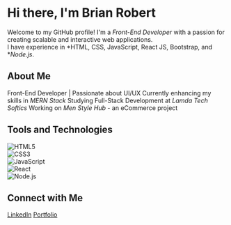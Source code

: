 # Hi there, I'm Brian Robert 

Welcome to my GitHub profile! I'm a *Front-End Developer* with a passion for creating scalable and interactive web applications.  
I have experience in *HTML, CSS, JavaScript, React JS, Bootstrap, and **Node.js*.  

##  About Me  
 Front-End Developer | Passionate about UI/UX
 Currently enhancing my skills in *MERN Stack*
 Studying Full-Stack Development at *Lamda Tech Softics*
 Working on *Men Style Hub* - an eCommerce project

##  Tools and Technologies  
![HTML5](https://img.shields.io/badge/-HTML5-E34F26?style=flat&logo=html5&logoColor=white)  
![CSS3](https://img.shields.io/badge/-CSS3-1572B6?style=flat&logo=css3)  
![JavaScript](https://img.shields.io/badge/-JavaScript-F7DF1E?style=flat&logo=javascript&logoColor=black)  
![React](https://img.shields.io/badge/-React-61DAFB?style=flat&logo=react&logoColor=black)  
![Node.js](https://img.shields.io/badge/-Node.js-339933?style=flat&logo=node.js&logoColor=white)  

##  Connect with Me  
[LinkedIn](https://www.linkedin.com/in/your-profile)
[Portfolio](https://your-portfolio.com)
